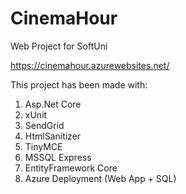 # CinemaHour
Web Project for SoftUni 

https://cinemahour.azurewebsites.net/

This project has been made with:
1. Asp.Net Core
2. xUnit
3. SendGrid
4. HtmlSanitizer
5. TinyMCE
6. MSSQL Express
7. EntityFramework Core
8. Azure Deployment (Web App + SQL)
